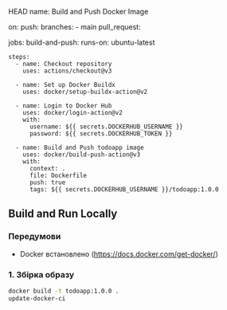 HEAD
name: Build and Push Docker Image

on:
  push:
    branches:
      - main
  pull_request:

jobs:
  build-and-push:
    runs-on: ubuntu-latest

    steps:
      - name: Checkout repository
        uses: actions/checkout@v3

      - name: Set up Docker Buildx
        uses: docker/setup-buildx-action@v2

      - name: Login to Docker Hub
        uses: docker/login-action@v2
        with:
          username: ${{ secrets.DOCKERHUB_USERNAME }}
          password: ${{ secrets.DOCKERHUB_TOKEN }}

      - name: Build and Push todoapp image
        uses: docker/build-push-action@v3
        with:
          context: .
          file: Dockerfile
          push: true
          tags: ${{ secrets.DOCKERHUB_USERNAME }}/todoapp:1.0.0

## Build and Run Locally

### Передумови
- Docker встановлено (https://docs.docker.com/get-docker/)

### 1. Збірка образу
```bash
docker build -t todoapp:1.0.0 .
update-docker-ci
